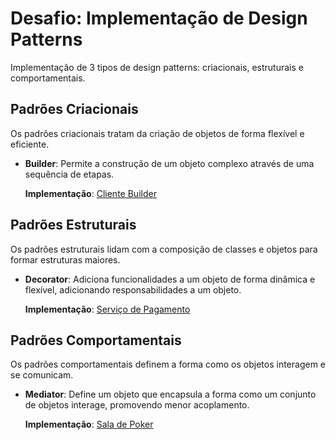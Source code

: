 # Desafio: Implementação de Design Patterns

Implementação de 3 tipos de design patterns: criacionais, estruturais e comportamentais.

## Padrões Criacionais

Os padrões criacionais tratam da criação de objetos de forma flexível e eficiente.

- **Builder**: Permite a construção de um objeto complexo através de uma sequência de etapas. 

  **Implementação**: [Cliente Builder](./src/builder)

## Padrões Estruturais

Os padrões estruturais lidam com a composição de classes e objetos para formar estruturas maiores.

- **Decorator**: Adiciona funcionalidades a um objeto de forma dinâmica e flexível, adicionando responsabilidades a um objeto.

  **Implementação**: [Serviço de Pagamento](./src/decorator)

## Padrões Comportamentais

Os padrões comportamentais definem a forma como os objetos interagem e se comunicam.

- **Mediator**: Define um objeto que encapsula a forma como um conjunto de objetos interage, promovendo menor acoplamento.

  **Implementação**: [Sala de Poker](./src/mediator)
